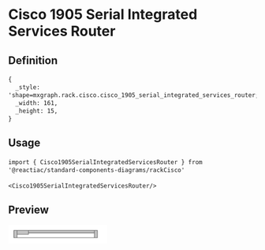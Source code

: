 # Cisco 1905 Serial Integrated Services Router

## Definition

```
{
  _style: 'shape=mxgraph.rack.cisco.cisco_1905_serial_integrated_services_router;html=1;labelPosition=right;align=left;spacingLeft=15;dashed=0;shadow=0;fillColor=#ffffff;',
  _width: 161,
  _height: 15,
}
```

## Usage

```
import { Cisco1905SerialIntegratedServicesRouter } from '@reactiac/standard-components-diagrams/rackCisco'

<Cisco1905SerialIntegratedServicesRouter/>
```

## Preview

<img src="./cisco-1905-serial-integrated-services-router.png" width="200"/>
